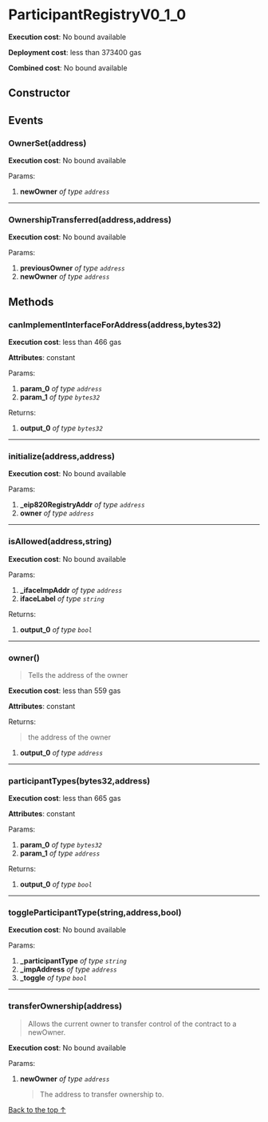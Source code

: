 # ParticipantRegistryV0_1_0


**Execution cost**: No bound available

**Deployment cost**: less than 373400 gas

**Combined cost**: No bound available

## Constructor




## Events
### OwnerSet(address)


**Execution cost**: No bound available


Params:

1. **newOwner** *of type `address`*

--- 
### OwnershipTransferred(address,address)


**Execution cost**: No bound available


Params:

1. **previousOwner** *of type `address`*
2. **newOwner** *of type `address`*


## Methods
### canImplementInterfaceForAddress(address,bytes32)


**Execution cost**: less than 466 gas

**Attributes**: constant


Params:

1. **param_0** *of type `address`*
2. **param_1** *of type `bytes32`*

Returns:


1. **output_0** *of type `bytes32`*

--- 
### initialize(address,address)


**Execution cost**: No bound available


Params:

1. **_eip820RegistryAddr** *of type `address`*
2. **owner** *of type `address`*


--- 
### isAllowed(address,string)


**Execution cost**: No bound available


Params:

1. **_ifaceImpAddr** *of type `address`*
2. **ifaceLabel** *of type `string`*

Returns:


1. **output_0** *of type `bool`*

--- 
### owner()
>
> Tells the address of the owner


**Execution cost**: less than 559 gas

**Attributes**: constant



Returns:

> the address of the owner

1. **output_0** *of type `address`*

--- 
### participantTypes(bytes32,address)


**Execution cost**: less than 665 gas

**Attributes**: constant


Params:

1. **param_0** *of type `bytes32`*
2. **param_1** *of type `address`*

Returns:


1. **output_0** *of type `bool`*

--- 
### toggleParticipantType(string,address,bool)


**Execution cost**: No bound available


Params:

1. **_participantType** *of type `string`*
2. **_impAddress** *of type `address`*
3. **_toggle** *of type `bool`*


--- 
### transferOwnership(address)
>
> Allows the current owner to transfer control of the contract to a newOwner.


**Execution cost**: No bound available


Params:

1. **newOwner** *of type `address`*

    > The address to transfer ownership to.



[Back to the top ↑](#participantregistryv0_1_0)
